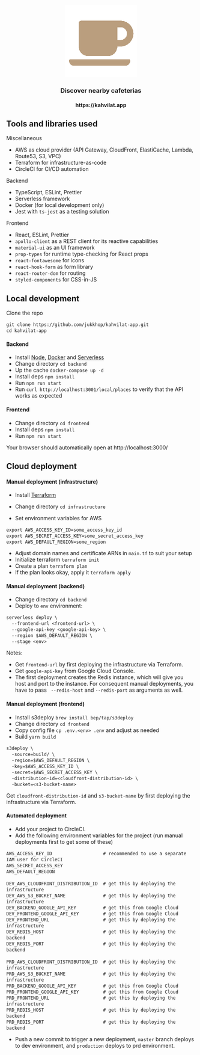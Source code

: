 <p align="center">
  <img src="https://raw.githubusercontent.com/jukkhop/kahvilat-app/master/frontend/public/logo192.png" />
  <h3 align="center">Discover nearby cafeterias</h3>
  <h4 align="center">https://kahvilat.app</h4>
</p>

## Tools and libraries used

Miscellaneous
- AWS as cloud provider (API Gateway, CloudFront, ElastiCache, Lambda, Route53, S3, VPC)
- Terraform for infrastructure-as-code
- CircleCI for CI/CD automation

Backend
- TypeScript, ESLint, Prettier
- Serverless framework
- Docker (for local development only)
- Jest with `ts-jest` as a testing solution

Frontend
- React, ESLint, Prettier
- `apollo-client` as a REST client for its reactive capabilities
- `material-ui` as an UI framework
- `prop-types` for runtime type-checking for React props
- `react-fontawesome` for icons
- `react-hook-form` as form library
- `react-router-dom` for routing
- `styled-components` for CSS-in-JS

## Local development

Clone the repo

```
git clone https://github.com/jukkhop/kahvilat-app.git
cd kahvilat-app
```

#### Backend

- Install [Node](https://nodejs.org/en/), [Docker](https://www.docker.com/get-started) and [Serverless](https://github.com/serverless/serverless#quick-start)
- Change directory `cd backend`
- Up the cache `docker-compose up -d`
- Install deps `npm install`
- Run `npm run start`
- Run `curl http://localhost:3001/local/places` to verify that the API works as expected

#### Frontend

- Change directory `cd frontend`
- Install deps `npm install`
- Run `npm run start`

Your browser should automatically open at http://localhost:3000/

## Cloud deployment

#### Manual deployment (infrastructure)

- Install [Terraform](https://www.terraform.io/)
- Change directory `cd infrastructure`

- Set environment variables for AWS

```
export AWS_ACCESS_KEY_ID=some_access_key_id
export AWS_SECRET_ACCESS_KEY=some_secret_access_key
export AWS_DEFAULT_REGION=some_region
```

- Adjust domain names and certificate ARNs in `main.tf` to suit your setup
- Initialize terraform `terraform init`
- Create a plan `terraform plan`
- If the plan looks okay, apply it `terraform apply`

#### Manual deployment (backend)

- Change directory `cd backend`
- Deploy to `env` environment:

```
serverless deploy \
  --frontend-url <frontend-url> \
  --google-api-key <google-api-key> \
  --region $AWS_DEFAULT_REGION \
  --stage <env>
```

Notes:

- Get `frontend-url` by first deploying the infrastructure via Terraform.
- Get `google-api-key` from Google Cloud Console.
- The first deployment creates the Redis instance, which will give you host and port to the instance. For consequent manual deployments, you have to pass ` --redis-host` and `--redis-port` as arguments as well.

#### Manual deployment (frontend)

- Install s3deploy `brew install bep/tap/s3deploy`
- Change directory `cd frontend`
- Copy config file `cp .env.<env> .env` and adjust as needed
- Build `yarn build`

```
s3deploy \
  -source=build/ \
  -region=$AWS_DEFAULT_REGION \
  -key=$AWS_ACCESS_KEY_ID \
  -secret=$AWS_SECRET_ACCESS_KEY \
  -distribution-id=<cloudfront-distribution-id> \
  -bucket=<s3-bucket-name>
```

Get `cloudfront-distribution-id` and `s3-bucket-name` by first deploying the infrastructure via Terraform.

#### Automated deployment

- Add your project to CircleCI.
- Add the following environment variables for the project (run manual deployments first to get some of these)

```
AWS_ACCESS_KEY_ID                   # recommended to use a separate IAM user for CircleCI
AWS_SECRET_ACCESS_KEY
AWS_DEFAULT_REGION

DEV_AWS_CLOUDFRONT_DISTRIBUTION_ID  # get this by deploying the infrastructure
DEV_AWS_S3_BUCKET_NAME              # get this by deploying the infrastructure
DEV_BACKEND_GOOGLE_API_KEY          # get this from Google Cloud
DEV_FRONTEND_GOOGLE_API_KEY         # get this from Google Cloud
DEV_FRONTEND_URL                    # get this by deploying the infrastructure
DEV_REDIS_HOST                      # get this by deploying the backend
DEV_REDIS_PORT                      # get this by deploying the backend

PRD_AWS_CLOUDFRONT_DISTRIBUTION_ID  # get this by deploying the infrastructure
PRD_AWS_S3_BUCKET_NAME              # get this by deploying the infrastructure
PRD_BACKEND_GOOGLE_API_KEY          # get this from Google Cloud
PRD_FRONTEND_GOOGLE_API_KEY         # get this from Google Cloud
PRD_FRONTEND_URL                    # get this by deploying the infrastructure
PRD_REDIS_HOST                      # get this by deploying the backend
PRD_REDIS_PORT                      # get this by deploying the backend
```

- Push a new commit to trigger a new deployment, `master` branch deploys to dev environment, and `production` deploys to prd environment.
